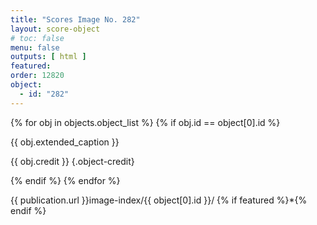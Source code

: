 ```yaml
---
title: "Scores Image No. 282"
layout: score-object
# toc: false
menu: false
outputs: [ html ]
featured: 
order: 12820
object:
  - id: "282"
---
```


{% for obj in objects.object_list %}
{% if obj.id == object[0].id %}

{{ obj.extended_caption }}

{{ obj.credit }} {.object-credit}

{% endif %}
{% endfor %}

<div class="object-credit object-url is-print-only">

{{ publication.url }}image-index/{{ object[0].id }}/ {% if featured %}*{% endif %}

</div>
